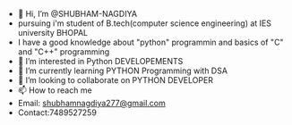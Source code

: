 - 👋 Hi, I’m @SHUBHAM-NAGDIYA
- pursuing i'm student of B.tech(computer science engineering) at IES university BHOPAL
- I have a good knowledge about "python" programmin and basics of "C" and "C++" programming
- 👀 I’m interested in Python DEVELOPEMENTS
- 🌱 I’m currently learning PYTHON Programming with DSA
- 💞️ I’m looking to collaborate on PYTHON DEVELOPER
- 📫 How to reach me
- Email: shubhamnagdiya277@gmail.com
- Contact:7489527259

<!---
SHUBHAM-NAGDIYA/SHUBHAM-NAGDIYA is a ✨ special ✨ repository because its `README.md` (this file) appears on your GitHub profile.
You can click the Preview link to take a look at your changes.
--->
